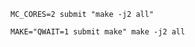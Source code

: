 

```shell
MC_CORES=2 submit "make -j2 all"
```


```shell
MAKE="QWAIT=1 submit make" make -j2 all
```

